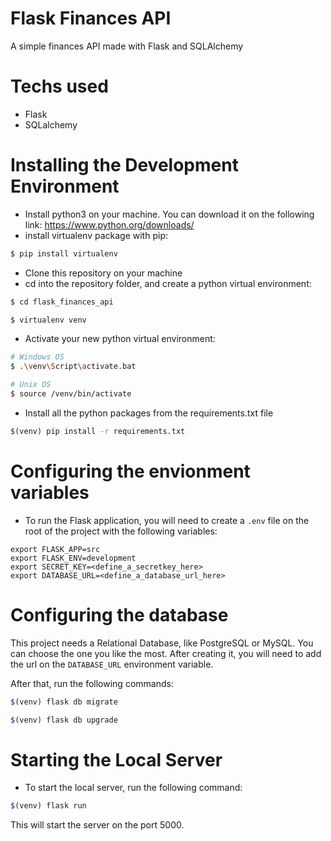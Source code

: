 # Flask Finances API

A simple finances API made with Flask and SQLAlchemy


# Techs used
- Flask
- SQLalchemy

# Installing the Development Environment
- Install python3 on your machine. You can download it on the following link: https://www.python.org/downloads/
- install virtualenv package with pip:
```bash
$ pip install virtualenv
```
- Clone this repository on your machine
- cd into the repository folder, and create a python virtual environment:
```bash
$ cd flask_finances_api

$ virtualenv venv
```
- Activate your new python virtual environment:
```bash
# Windows OS
$ .\venv\Script\activate.bat

# Unix OS
$ source /venv/bin/activate

```
- Install all the python packages from the requirements.txt file
```bash
$(venv) pip install -r requirements.txt
```

# Configuring the envionment variables
- To run the Flask application, you will need to create a `.env` file on the root of the project with the following variables:
```
export FLASK_APP=src
export FLASK_ENV=development
export SECRET_KEY=<define_a_secretkey_here>
export DATABASE_URL=<define_a_database_url_here>
```

# Configuring the database
This project needs a Relational Database, like PostgreSQL or MySQL. You can choose the one you like the most. After creating it, you will need to add the url on the `DATABASE_URL` environment variable.

After that, run the following commands:
```bash
$(venv) flask db migrate

$(venv) flask db upgrade
```

# Starting the Local Server
- To start the local server, run the following command:
```bash
$(venv) flask run
```

This will start the server on the port 5000.